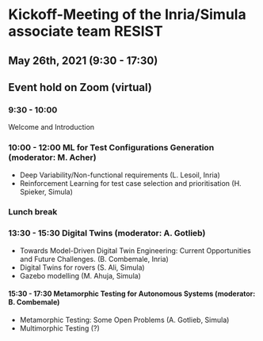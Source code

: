 # Kickoff-Meeting of the Inria/Simula associate team RESIST

## May 26th, 2021 (9:30 - 17:30)
## Event hold on Zoom (virtual)

### 9:30 - 10:00
Welcome and Introduction

### 10:00 - 12:00 ML for Test Configurations Generation (moderator: M. Acher)
- Deep Variability/Non-functional requirements (L. Lesoil, Inria)
-	Reinforcement Learning for test case selection and prioritisation (H. Spieker, Simula) 

### Lunch break

### 13:30 - 15:30 Digital Twins (moderator: A. Gotlieb)
- Towards Model-Driven Digital Twin Engineering: Current Opportunities and Future Challenges. (B. Combemale, Inria)
- Digital Twins for rovers (S. Ali, Simula)
-	Gazebo modelling (M. Ahuja, Simula)

#### 15:30 - 17:30 Metamorphic Testing for Autonomous Systems (moderator: B. Combemale)
-	Metamorphic Testing: Some Open Problems (A. Gotlieb, Simula)
-	Multimorphic Testing (?)


